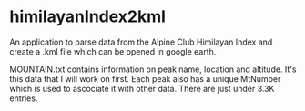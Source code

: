 # himilayanIndex2kml
An application to parse data from the Alpine Club Himilayan Index and create a .kml file which can be opened in google earth.

MOUNTAIN.txt contains information on peak name, location and altitude. It's this data that I will work on first. Each peak also 
has a unique MtNumber which is used to ascociate it with other data. There are just under 3.3K entries.
